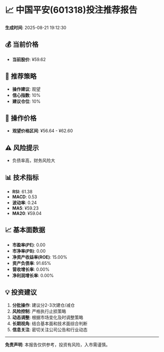 # 📈 中国平安(601318)投注推荐报告

**生成时间**: 2025-08-21 19:12:30

## 💰 当前价格
- **当前股价**: ¥59.62

## 🎯 推荐策略
- **操作建议**: 观望
- **信心指数**: 10%
- **建议仓位**: 10%

## 💸 操作价格
- **观望价格区间**: ¥56.64 - ¥62.60

## ⚠️ 风险提示
- 负债率高，财务风险大

## 📊 技术指标
- **RSI**: 61.38
- **MACD**: 0.53
- **波动率**: 0.24
- **MA5**: ¥59.23
- **MA20**: ¥59.04

## 📈 基本面数据
- **市盈率(PE)**: 0.00
- **市净率(PB)**: 0.00
- **净资产收益率(ROE)**: 15.00%
- **资产负债率**: 91.65%
- **营收增长率**: 0.00%
- **净利润增长率**: 0.00%

## 💡 投资建议
1. **分批操作**: 建议分2-3次建仓/减仓
2. **风险控制**: 严格执行止损策略
3. **动态调整**: 根据市场变化及时调整策略
4. **长期视角**: 结合基本面和技术面综合判断
5. **信息关注**: 密切关注公司公告和行业动态

---
**免责声明**: 本报告仅供参考，投资有风险，入市需谨慎。
